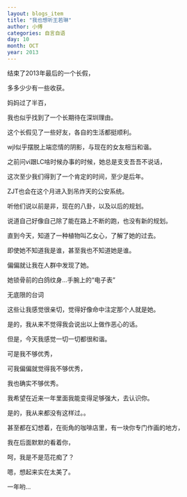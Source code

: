 ```yaml
---
layout: blogs_item
title: "我也想听王若琳"
author: 小傅
categories: 自言自语
day: 10
month: OCT
year: 2013
---
```



结束了2013年最后的一个长假，

多多少少有一些收获。

妈妈过了半百，

我也似乎找到了一个长期待在深圳理由。

 
这个长假见了一些好友，各自的生活都挺顺利。

wjl似乎摆脱上端恋情的阴影，与现在的女友相当和谐。

之前问vi跟LC啥时候办事的时候，她总是支支吾吾不说话，

这次至少我们得到了一个肯定的时间，至少是后年。

ZJT也会在这个月进入到吊炸天的公安系统。

<!--more--> 
 
听他们说以前是非，现在的八卦，以及以后的规划。

说道自己好像自己除了能在路上不断的跑，也没有新的规划。

直到今天，知道了一种植物叫乙女心，了解了她的过去。
 
即使她不知道我是谁，甚至我也不知道她是谁。

偏偏就让我在人群中发现了她。

她锁骨前的白鸽纹身...手腕上的“电子表”

无底限的台词

这些让我感觉很亲切，觉得好像命中注定那个人就是她。

是的，我从来不觉得我会说出以上做作恶心的话。

但是，今天我感觉一切一切都很和谐。

 
可是我不够优秀，

可我偏偏就觉得我不够优秀，

我也确实不够优秀。
 
我希望在近来一年里面我能变得足够强大，去认识你。
 
是的，我从来都没有这样过。。

甚至都在幻想着，在街角的咖啡店里，有一块你专门作画的地方，

我在后面默默的看着你，

呵，我是不是范花痴了？

嗯，想起来实在太美了。
 
一年哟...

